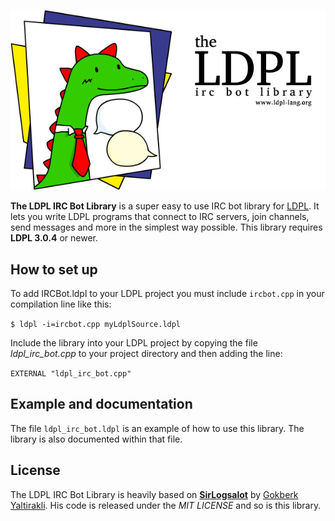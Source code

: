 ![The LDPL IRC Bot Library](images/ldpl-irc-logo.png)

**The LDPL IRC Bot Library** is a super easy to use IRC bot library for [LDPL](https://www.github.com/lartu/ldpl).
It lets you write LDPL programs that connect to IRC servers, join channels, send messages and more in the simplest
way possible. This library requires **LDPL 3.0.4** or newer.

## How to set up
To add IRCBot.ldpl to your LDPL project you must include `ircbot.cpp` in your compilation line like this:

`$ ldpl -i=ircbot.cpp myLdplSource.ldpl`

Include the library into your LDPL project by copying the file *ldpl_irc_bot.cpp*
to your project directory and then adding the line:

`EXTERNAL "ldpl_irc_bot.cpp"`

## Example and documentation
The file `ldpl_irc_bot.ldpl` is an example of how to use this library. The library is also documented within that file.

## License
The LDPL IRC Bot Library is heavily based on [**SirLogsalot**](https://github.com/gkbrk/SirLogsalot)
by [Gokberk Yaltirakli](https://github.com/gkbrk). His code is released under the *MIT LICENSE*
and so is this library.
